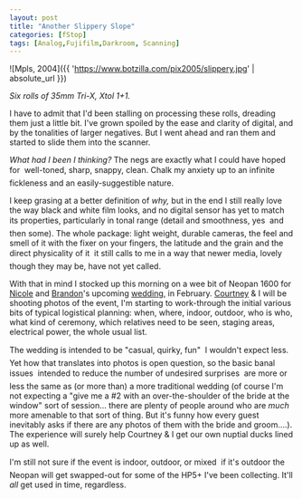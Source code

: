 ```yaml
---
layout: post
title: "Another Slippery Slope"
categories: [fStop]
tags: [Analog,Fujifilm,Darkroom, Scanning]
---
```



![Mpls, 2004]({{ 'https://www.botzilla.com/pix2005/slippery.jpg' | absolute_url }})


<i>Six rolls of 35mm Tri-X, Xtol 1+1.</i>

I have to admit that I'd been stalling on processing these rolls, dreading them just a little bit. I've grown spoiled by the ease and clarity of digital, and by the tonalities of larger negatives. But I went ahead and ran them and started to slide them into the scanner.

<i>What had I been I thinking?</i> The negs are exactly what I could have hoped for &#151; well-toned, sharp, snappy, clean. Chalk my anxiety up to an infinite fickleness and an easily-suggestible nature.

<!--more-->
I keep grasing at a better definition of <i>why,</i> but in the end I still really love the way black and white film looks, and no digital sensor has yet to match its properties, particularly in tonal range (detail and smoothness, yes &#151; and then some). The whole package: light weight, durable cameras, the feel and smell of it with the fixer on your fingers, the latitude and the grain and the direct physicality of it &#151; it still calls to me in a way that newer media, lovely though they may be, have not yet called.

With that in mind I stocked up this morning on a wee bit of Neopan 1600 for <a href="http://neekole.com/" target="nb">Nicole</a> and <a href="http://thegeekout.com/" target="nb">Brandon</a>'s upcoming <a href="http://neekole.com/archives/category/wedding-plans/" target="nb">wedding,</a> in February. <a href="http://blog.geekychick.net/" target="nb">Courtney</a> & I will be shooting photos of the event, I'm starting to work-through the initial various bits of typical logistical planning: when, where, indoor, outdoor, who is who, what kind of ceremony, which relatives need to be seen, staging areas, electrical power, the whole usual list.

The wedding is intended to be "casual, quirky, fun" &#151; I wouldn't expect less. Yet how that translates into photos is open question, so the basic banal issues &#151; intended to reduce the number of undesired surprises &#151; are more or less the same as (or more than) a more traditional wedding (of course I'm not expecting a "give me a #2 with an over-the-shoulder of the bride at the window" sort of session... there are plenty of people around who are <i>much</i> more amenable to that sort of thing. But it's funny how every guest inevitably asks if there are any photos of <it>them</i> with the bride and groom....). The experience will surely help Courtney & I get our own nuptial ducks lined up as well.

I'm still not sure if the event is indoor, outdoor, or mixed &#151; if it's outdoor the Neopan will get swapped-out for some of the HP5+ I've been collecting. It'll <i>all</i> get used in time, regardless.
